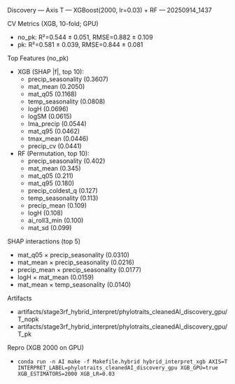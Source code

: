 Discovery — Axis T — XGBoost(2000, lr=0.03) + RF — 20250914_1437

CV Metrics (XGB, 10-fold; GPU)
- no_pk: R²=0.544 ± 0.051, RMSE=0.882 ± 0.109
- pk:    R²=0.581 ± 0.039, RMSE=0.844 ± 0.081

Top Features (no_pk)
- XGB (SHAP |f|, top 10):
  - precip_seasonality (0.3607)
  - mat_mean (0.2050)
  - mat_q05 (0.1168)
  - temp_seasonality (0.0808)
  - logH (0.0696)
  - logSM (0.0615)
  - lma_precip (0.0544)
  - mat_q95 (0.0462)
  - tmax_mean (0.0446)
  - precip_cv (0.0441)
- RF (Permutation, top 10):
  - precip_seasonality (0.402)
  - mat_mean (0.345)
  - mat_q05 (0.211)
  - mat_q95 (0.180)
  - precip_coldest_q (0.127)
  - temp_seasonality (0.113)
  - precip_mean (0.109)
  - logH (0.108)
  - ai_roll3_min (0.100)
  - mat_sd (0.099)

SHAP interactions (top 5)
- mat_q05 × precip_seasonality (0.0310)
- mat_mean × precip_seasonality (0.0216)
- precip_mean × precip_seasonality (0.0177)
- logH × mat_mean (0.0159)
- mat_mean × temp_seasonality (0.0140)

Artifacts
- artifacts/stage3rf_hybrid_interpret/phylotraits_cleanedAI_discovery_gpu/T_nopk
- artifacts/stage3rf_hybrid_interpret/phylotraits_cleanedAI_discovery_gpu/T_pk

Repro (XGB 2000 on GPU)
- `conda run -n AI make -f Makefile.hybrid hybrid_interpret_xgb AXIS=T INTERPRET_LABEL=phylotraits_cleanedAI_discovery_gpu XGB_GPU=true XGB_ESTIMATORS=2000 XGB_LR=0.03`